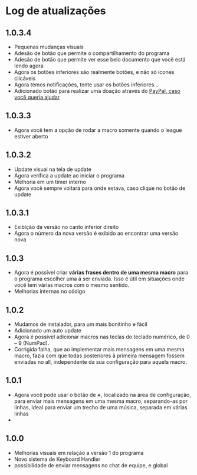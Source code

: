 # Log de atualizações
## 1.0.3.4
 - Pequenas mudanças visuais
 - Adesão de botão que permite o compartilhamento do programa
 - Adesão de botão que permite ver esse belo documento que você está lendo agora
 - Agora os botões inferiores são realmente botões, e não só ícones clicáveis
- Agora temos notificações, tente usar os botões inferiores...
- Adicionado botão para realizar uma doação através do [PayPal, caso você queria ajudar](https://www.paypal.com/cgi-bin/webscr?cmd=_s-xclick&hosted_button_id=VVNYNKR2NA9U2&source=url)
## 1.0.3.3
-   Agora você tem a opção de rodar a macro somente quando o league estiver aberto
## 1.0.3.2
-   Update visual na tela de update
-   Agora verifica a update ao iniciar o programa
-   Melhoria em um timer interno
-   Agora você sempre voltará para onde estava, caso clique no botão de update
## 1.0.3.1
-   Exibição da versão no canto inferior direito
-   Agora o número da nova versão é exibido ao encontrar uma versão nova

## 1.0.3
-   Agora é possível criar  **várias frases dentro de uma mesma macro**  para o programa escolher uma á ser enviada. Isso é útil em situações onde você tem várias macros com o mesmo sentido. 
- Melhorias internas no código
## 1.0.2
-   Mudamos de instalador, para um mais bonitinho e fácil
-   Adicionado um auto update
-   Agora é possível adicionar macros nas teclas do teclado numérico, de 0 – 9 (NumPad).
-   Corrigida falha, que ao implementar mais mensagens em uma mesma macro, fazia com que todas posteriores à primeira mensagem fossem enviadas no all, independente da sua configuração para aquela macro.
## 1.0.1
- Agora você pode usar o botão de **+**, localizado na área de configuração, para enviar mais mensagens em uma mesma macro, separando-as por linhas, ideal para enviar um trecho de uma música, separada em várias linhas
- 
## 1.0.0

- Melhorias visuais em relação a versão 1 do programa
- Novo sistema de Keyboard Handler 
- possibilidade de enviar mensagens no chat de equipe, e global
